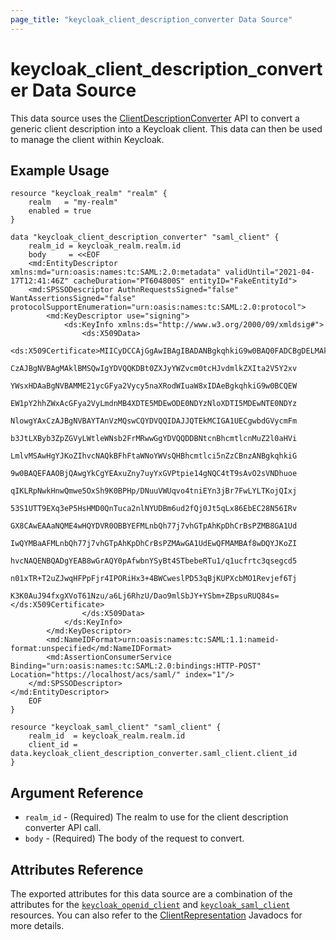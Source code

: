```yaml
---
page_title: "keycloak_client_description_converter Data Source"
---
```


# keycloak_client_description_converter Data Source

This data source uses the [ClientDescriptionConverter][1] API to convert a generic client description into a Keycloak
client. This data can then be used to manage the client within Keycloak.

## Example Usage

```hcl
resource "keycloak_realm" "realm" {
    realm   = "my-realm"
    enabled = true
}

data "keycloak_client_description_converter" "saml_client" {
	realm_id = keycloak_realm.realm.id
	body     = <<EOF
	<md:EntityDescriptor xmlns:md="urn:oasis:names:tc:SAML:2.0:metadata" validUntil="2021-04-17T12:41:46Z" cacheDuration="PT604800S" entityID="FakeEntityId">
    <md:SPSSODescriptor AuthnRequestsSigned="false" WantAssertionsSigned="false" protocolSupportEnumeration="urn:oasis:names:tc:SAML:2.0:protocol">
        <md:KeyDescriptor use="signing">
			<ds:KeyInfo xmlns:ds="http://www.w3.org/2000/09/xmldsig#">
				<ds:X509Data>
					<ds:X509Certificate>MIICyDCCAjGgAwIBAgIBADANBgkqhkiG9w0BAQ0FADCBgDELMAkGA1UEBhMCdXMx
					CzAJBgNVBAgMAklBMSQwIgYDVQQKDBt0ZXJyYWZvcm0tcHJvdmlkZXIta2V5Y2xv
					YWsxHDAaBgNVBAMME21ycGFya2Vycy5naXRodWIuaW8xIDAeBgkqhkiG9w0BCQEW
					EW1pY2hhZWxAcGFya2VyLmdnMB4XDTE5MDEwODE0NDYzNloXDTI5MDEwNTE0NDYz
					NlowgYAxCzAJBgNVBAYTAnVzMQswCQYDVQQIDAJJQTEkMCIGA1UECgwbdGVycmFm
					b3JtLXByb3ZpZGVyLWtleWNsb2FrMRwwGgYDVQQDDBNtcnBhcmtlcnMuZ2l0aHVi
					LmlvMSAwHgYJKoZIhvcNAQkBFhFtaWNoYWVsQHBhcmtlci5nZzCBnzANBgkqhkiG
					9w0BAQEFAAOBjQAwgYkCgYEAxuZny7uyYxGVPtpie14gNQC4tT9sAvO2sVNDhuoe
					qIKLRpNwkHnwQmwe5OxSh9K0BPHp/DNuuVWUqvo4tniEYn3jBr7FwLYLTKojQIxj
					53S1UTT9EXq3eP5HsHMD0QnTuca2nlNYUDBm6ud2fQj0Jt5qLx86EbEC28N56IRv
					GX8CAwEAAaNQME4wHQYDVR0OBBYEFMLnbQh77j7vhGTpAhKpDhCrBsPZMB8GA1Ud
					IwQYMBaAFMLnbQh77j7vhGTpAhKpDhCrBsPZMAwGA1UdEwQFMAMBAf8wDQYJKoZI
					hvcNAQENBQADgYEAB8wGrAQY0pAfwbnYSyBt4STbebeRTu1/q1ucfrtc3qsegcd5
					n01xTR+T2uZJwqHFPpFjr4IPORiHx3+4BWCweslPD53qBjKUPXcbMO1Revjef6Tj
					K3K0AuJ94fxgXVoT61Nzu/a6Lj6RhzU/Dao9mlSbJY+YSbm+ZBpsuRUQ84s=</ds:X509Certificate>
				</ds:X509Data>
			</ds:KeyInfo>
		</md:KeyDescriptor>
		<md:NameIDFormat>urn:oasis:names:tc:SAML:1.1:nameid-format:unspecified</md:NameIDFormat>
        <md:AssertionConsumerService Binding="urn:oasis:names:tc:SAML:2.0:bindings:HTTP-POST" Location="https://localhost/acs/saml/" index="1"/>
    </md:SPSSODescriptor>
</md:EntityDescriptor>
	EOF
}

resource "keycloak_saml_client" "saml_client" {
	realm_id  = keycloak_realm.realm.id
	client_id = data.keycloak_client_description_converter.saml_client.client_id
}
```

## Argument Reference

- `realm_id` - (Required) The realm to use for the client description converter API call.
- `body` - (Required) The body of the request to convert.

## Attributes Reference

The exported attributes for this data source are a combination of the attributes for the [`keycloak_openid_client`][2]
and [`keycloak_saml_client`][3] resources. You can also refer to the [ClientRepresentation][4] Javadocs for more details.

[1]: https://www.keycloak.org/docs-api/6.0/javadocs/org/keycloak/exportimport/ClientDescriptionConverter.html
[2]: providers/keycloak/keycloak/latest/docs/resources/openid_client
[3]: providers/keycloak/keycloak/latest/docs/resources/saml_client
[4]: https://www.keycloak.org/docs-api/6.0/javadocs/org/keycloak/representations/idm/ClientRepresentation.html
